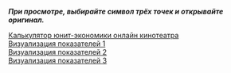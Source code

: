 ***При просмотре, выбирайте символ трёх точек и открывайте оригинал.<br>***

[Калькулятор юнит-экономики онлайн кинотеатра](https://disk.yandex.ru/i/ll1JFMyAI3XglQ)<br>
[Визуализация показателей 1](https://disk.yandex.ru/i/8D4wU317o2EwxA)<br>
[Визуализация показателей 2](https://disk.yandex.ru/i/_X9I9SM4Nh11tA)<br>
[Визуализация показателей 3](https://disk.yandex.ru/i/UQcrOvNeVZ6KWQ)
